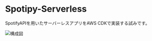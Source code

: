 # Spotipy-Serverless

SpotifyAPIを用いたサーバーレスアプリをAWS CDKで実装する試みです。

![構成図](https://user-images.githubusercontent.com/49630942/206726581-4e463a3d-1c1e-4c1b-a0c8-4f54fd5d934e.PNG)
